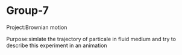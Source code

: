 # Group-7

Project:Brownian motion

Purpose:simlate the trajectory  of particale in fluid medium and try to describe this experiment in an animation

